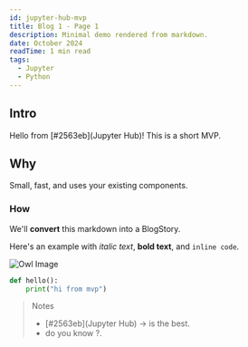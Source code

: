 ```yaml
---
id: jupyter-hub-mvp
title: Blog 1 - Page 1
description: Minimal demo rendered from markdown.
date: October 2024
readTime: 1 min read
tags:
  - Jupyter
  - Python
---
```


## Intro

Hello from [#2563eb](Jupyter Hub)! This is a short MVP.

## Why

Small, fast, and uses your existing components.

### How

We'll **convert** this markdown into a BlogStory.

Here's an example with *italic text*, **bold text**, and `inline code`.

![Owl Image](/blog/home-workstation/owl.png)

```python:hello.py
def hello():
    print("hi from mvp")
```

> Notes  
> - [#2563eb](Jupyter Hub) → is the best.  
> - do you know ?.
